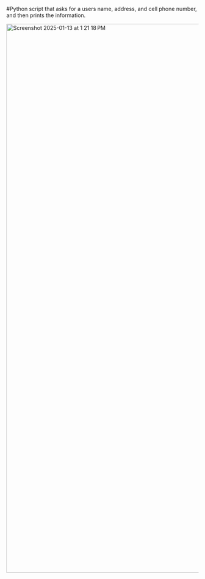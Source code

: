 #Python script that asks for a users name, address, and cell phone number, and then prints the information. 

<img width="1438" alt="Screenshot 2025-01-13 at 1 21 18 PM" src="https://github.com/user-attachments/assets/2ca330ed-281c-4c78-8633-cf940659dfc8" />
